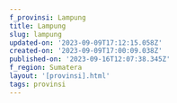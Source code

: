 ```yaml
---
f_provinsi: Lampung
title: Lampung
slug: lampung
updated-on: '2023-09-09T17:12:15.058Z'
created-on: '2023-09-09T17:00:09.038Z'
published-on: '2023-09-16T12:07:38.345Z'
f_region: Sumatera
layout: '[provinsi].html'
tags: provinsi
---
```




